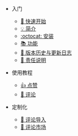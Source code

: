 <!-- docs/_sidebar.md --> 

* 入门

  * [🚀 快速开始](/#csdn-helper)
  * [💡 简介](/#简介)
  * [:octocat: 安装](/#安装)
  * [📚 功能](/#功能)
  * [🐛 版本历史与更新日志](https://github.com/superBoyJack/CSDN-helper/releases)
  * [👻 责任说明](/#责任说明)

* 使用教程

  * [👍 点赞](like.md)
  * [💬 评论](comment.md)

* 定制化

  * [📝 评论导入](import.md)
  * [🎁 评论市场](market.md)